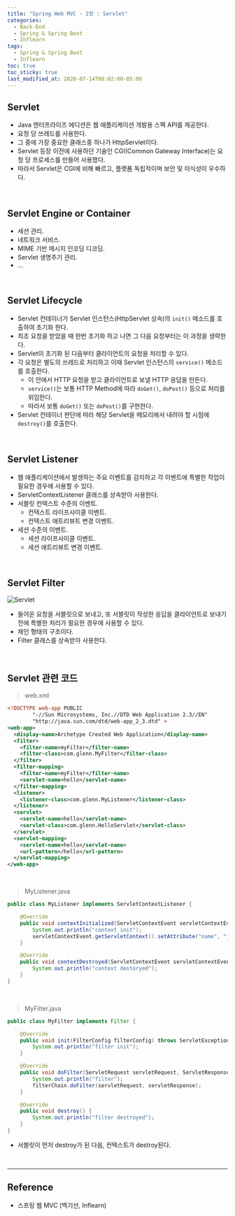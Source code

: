 ```yaml
---
title: "Spring Web MVC - 2장 : Servlet"
categories:
  - Back-End
  - Spring & Spring Boot
  - Inflearn
tags:
  - Spring & Spring Boot
  - Inflearn
toc: true
toc_sticky: true
last_modified_at: 2020-07-14T08:02:00-05:00
---
```


## Servlet

* Java 엔터프라이즈 에디션은 웹 애플리케이션 개발용 스펙 API를 제공한다.
* 요청 당 쓰레드를 사용한다.
* 그 중에 가장 중요한 클래스중 하나가 HttpServlet이다.
* Servlet 등장 이전에 사용하던 기술인 CGI(Common Gateway Interface)는 요청 당 프로세스를 만들어 사용했다.
* 따라서 Servlet은 CGI에 비해 빠르고, 플랫폼 독립적이며 보안 및 이식성이 우수하다.

<br>

## Servlet Engine or Container

* 세션 관리.
* 네트워크 서비스.
* MIME 기반 메시지 인코딩 디코딩.
* Servlet 생명주기 관리.
* ...

<br>

## Servlet Lifecycle

* Servlet 컨테이너가 Servlet 인스턴스(HttpServlet 상속)의 `init()` 메소드를 호출하여 초기화 한다.
* 최초 요청을 받았을 때 한번 초기화 하고 나면 그 다음 요청부터는 이 과정을 생략한다.
* Servlet이 초기화 된 다음부터 클라이언트의 요청을 처리할 수 있다.
* 각 요청은 별도의 쓰레드로 처리하고 이때 Servlet 인스턴스의 `service()` 메소드를 호출한다.
  * 이 안에서 HTTP 요청을 받고 클라이언트로 보낼 HTTP 응답을 만든다.
  * `service()`는 보통 HTTP Method에 따라 `doGet()`, `doPost()` 등으로 처리를 위임한다.
  * 따라서 보통 `doGet()` 또는 `doPost()`를 구현한다.
* Servlet 컨테이너 판단에 따라 해당 Servlet을 메모리에서 내려야 할 시점에 `destroy()`를 호출한다.

<br>

## Servlet Listener

* 웹 애플리케이션에서 발생하는 주요 이벤트를 감지하고 각 이벤트에 특별한 작업이 필요한 경우에 사용할 수 있다.
* ServletContextListener 클래스를 상속받아 사용한다.
* 서블릿 컨텍스트 수준의 이벤트.
	* 컨텍스트 라이프사이클 이벤트.
	* 컨텍스트 애트리뷰트 변경 이벤트.
* 세션 수준의 이벤트.
	* 세션 라이프사이클 이벤트.
	* 세션 애트리뷰트 변경 이벤트.

<br>

## Servlet Filter

![Servlet](https://user-images.githubusercontent.com/56240505/80300470-15675280-87d8-11ea-94d5-511dcae0448b.png)

* 들어온 요청을 서블릿으로 보내고, 또 서블릿이 작성한 응답을 클라이언트로 보내기 전에 특별한 처리가 필요한 경우에 사용할 수 있다.
* 체인 형태의 구조이다.
* Filter 클래스를 상속받아 사용한다.

<br>

## Servlet 관련 코드

> web.xml

```xml
<!DOCTYPE web-app PUBLIC
        "-//Sun Microsystems, Inc.//DTD Web Application 2.3//EN"
        "http://java.sun.com/dtd/web-app_2_3.dtd" >
<web-app>
  <display-name>Archetype Created Web Application</display-name>
  <filter>
    <filter-name>myFilter</filter-name>
    <filter-class>com.glenn.MyFilter</filter-class>
  </filter>
  <filter-mapping>
    <filter-name>myFilter</filter-name>
    <servlet-name>hello</servlet-name>
  </filter-mapping>
  <listener>
    <listener-class>com.glenn.MyListener</listener-class>
  </listener>
  <servlet>
    <servlet-name>hello</servlet-name>
    <servlet-class>com.glenn.HelloServlet</servlet-class>
  </servlet>
  <servlet-mapping>
    <servlet-name>hello</servlet-name>
    <url-pattern>/hello</url-pattern>
  </servlet-mapping>
</web-app>
```

<br>

> MyListener.java

```Java
public class MyListener implements ServletContextListener {

    @Override
    public void contextInitialized(ServletContextEvent servletContextEvent) {
        System.out.println("context init");
        servletContextEvent.getServletContext().setAttribute("name", "jipark");
    }

    @Override
    public void contextDestroyed(ServletContextEvent servletContextEvent) {
        System.out.println("context destoryed");
    }
}
```

<br>

> MyFilter.java

```Java
public class MyFilter implements Filter {

    @Override
    public void init(FilterConfig filterConfig) throws ServletException {
        System.out.println("filter init");
    }

    @Override
    public void doFilter(ServletRequest servletRequest, ServletResponse servletResponse, FilterChain filterChain) throws IOException, ServletException {
        System.out.println("filter");
        filterChain.doFilter(servletRequest, servletResponse);
    }

    @Override
    public void destroy() {
        System.out.println("filter destroyed");
    }
}
```

* 서블릿이 먼저 destroy가 된 다음, 컨텍스트가 destroy된다.


<br>

---

## Reference

*	스프링 웹 MVC (백기선, Inflearn)
